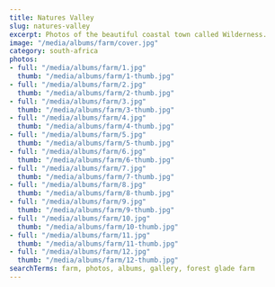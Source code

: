 ```yaml
---
title: Natures Valley
slug: natures-valley
excerpt: Photos of the beautiful coastal town called Wilderness.
image: "/media/albums/farm/cover.jpg"
category: south-africa
photos:
- full: "/media/albums/farm/1.jpg"
  thumb: "/media/albums/farm/1-thumb.jpg"
- full: "/media/albums/farm/2.jpg"
  thumb: "/media/albums/farm/2-thumb.jpg"
- full: "/media/albums/farm/3.jpg"
  thumb: "/media/albums/farm/3-thumb.jpg"
- full: "/media/albums/farm/4.jpg"
  thumb: "/media/albums/farm/4-thumb.jpg"
- full: "/media/albums/farm/5.jpg"
  thumb: "/media/albums/farm/5-thumb.jpg"
- full: "/media/albums/farm/6.jpg"
  thumb: "/media/albums/farm/6-thumb.jpg"
- full: "/media/albums/farm/7.jpg"
  thumb: "/media/albums/farm/7-thumb.jpg"
- full: "/media/albums/farm/8.jpg"
  thumb: "/media/albums/farm/8-thumb.jpg"
- full: "/media/albums/farm/9.jpg"
  thumb: "/media/albums/farm/9-thumb.jpg"
- full: "/media/albums/farm/10.jpg"
  thumb: "/media/albums/farm/10-thumb.jpg"
- full: "/media/albums/farm/11.jpg"
  thumb: "/media/albums/farm/11-thumb.jpg"
- full: "/media/albums/farm/12.jpg"
  thumb: "/media/albums/farm/12-thumb.jpg"
searchTerms: farm, photos, albums, gallery, forest glade farm
---
```

